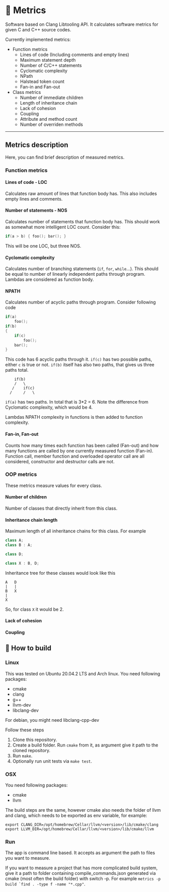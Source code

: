 # :straight_ruler: Metrics
Software based on Clang Libtooling API. It calculates software metrics for given C and C++ source codes.

Currently implemented metrics:
* Function metrics
    * Lines of code (Including comments and empty lines)
    * Maximum statement depth
    * Number of C/C++ statements
    * Cyclomatic complexity
    * NPath
    * Halstead token count
    * Fan-in and Fan-out
* Class metrics
    * Number of immediate children
    * Length of inheritance chain
    * Lack of cohesion
    * Coupling
    * Attribute and method count
    * Number of overriden methods

---

## Metrics description
Here, you can find brief description of measured metrics.
### Function metrics

#### Lines of code - LOC
Calculates raw amount of lines that function body has. This also includes empty lines and comments.

#### Number of statements - NOS
Calculates number of statements that function body has.
This should work as somewhat more intelligent LOC count. Consider this:
```c++
if(a > b) { foo(); bar(); }
```
This will be one LOC, but three NOS.

#### Cyclomatic complexity
Calculates number of branching statements (`if`, `for`, `while`...). This should be equal to
number of linearly independent paths through program. Lambdas are considered as function body.

#### NPATH
Calculates number of acyclic paths through program. Consider following code
```c++
if(a)
    foo();
if(b)
{
    if(c)
        foo();
    bar();
}
```
This code has 6 acyclic paths through it. `if(c)` has two possible paths, either `c` is true or not.
`if(b)` itself has also two paths, that gives us three paths total.
```
    if(b)
    /   \
   /    if(c)
  /     /   \
```
`if(a)` has two paths. In total that is 3*2 = 6. Note the difference from Cyclomatic complexity, which would be 4.

Lambdas NPATH complexity in functions is then added to function complexity.
#### Fan-in, Fan-out
Counts how many times each function has been called (Fan-out) and how many functions are called by one currently measured function (Fan-in).
Function call, member function and overloaded operator call are all considered, constructor and destructor
calls are not.

### OOP metrics
These metrics measure values for every class.
#### Number of children
Number of classes that directly inherit from this class.
#### Inheritance chain length
Maximum length of all inheritance chains for this class. For example
```c++
class A;
class B : A;

class D;

class X : B, D;
```
Inheritance tree for these classes would look like this
```$xslt
A   D
|   |
B   X
|
X
```
So, for class `X` it would be 2.
#### Lack of cohesion
#### Coupling

## :hammer: How to build
### Linux
This was tested on Ubuntu 20.04.2 LTS and Arch linux.
You need following packages:
- cmake
- clang
- g++
- llvm-dev
- libclang-dev

For debian, you might need libclang-cpp-dev

Follow these steps
1. Clone this repository.
2. Create a build folder. Run `cmake` from it, as argument give it path to the cloned repository.
3. Run `make`.
4. Optionally run unit tests via `make test`.

### OSX
You need following packages:
- cmake
- llvm

The build steps are the same, however cmake also needs the folder of llvm and clang,
which needs to be exported as env variable, for example:
```
export CLANG_DIR=/opt/homebrew/Cellar/llvm/<version>/lib/cmake/clang
export LLVM_DIR=/opt/homebrew/Cellar/llvm/<version>/lib/cmake/llvm
```

### Run
The app is command line based. It accepts as argument the path to files you want to measure.

If you want to measure a project that has more complicated build system, give it a path to
folder containing compile_commands.json generated via cmake (most often the build folder)
with switch -p. For example ``metrics -p build `find . -type f -name "*.cpp"``.